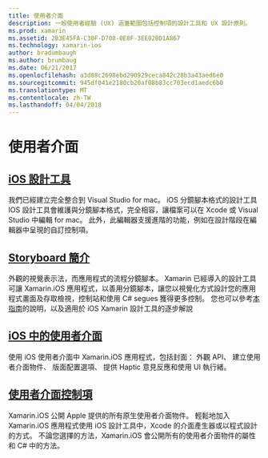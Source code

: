 ```yaml
---
title: 使用者介面
description: 一般使用者經驗 (UX) 涵蓋範圍包括控制項的設計工具和 UX 設計原則。
ms.prod: xamarin
ms.assetid: 2B3E45FA-C30F-D708-0E8F-3EE02BD1A867
ms.technology: xamarin-ios
author: bradumbaugh
ms.author: brumbaug
ms.date: 06/21/2017
ms.openlocfilehash: a3d88c2698ebd290929ceca842c28b3a43aed6e0
ms.sourcegitcommit: 945df041e2180cb20af08b83cc703ecd1aedc6b0
ms.translationtype: MT
ms.contentlocale: zh-TW
ms.lasthandoff: 04/04/2018
---
```

# <a name="user-interface"></a>使用者介面

## <a name="ios-designeriosuser-interfacedesignerindexmd"></a>[iOS 設計工具](~/ios/user-interface/designer/index.md)

我們已經建立完全整合到 Visual Studio for mac。 iOS 分鏡腳本格式的設計工具 IOS 設計工具會維護與分鏡腳本格式，完全相容，讓檔案可以在 Xcode 或 Visual Studio 中編輯 for mac。 此外，此編輯器支援進階的功能，例如在設計階段在編輯器中呈現的自訂控制項。


## <a name="introduction-to-storyboardsiosuser-interfacestoryboardsindexmd"></a>[Storyboard 簡介](~/ios/user-interface/storyboards/index.md)

外觀的視覺表示法，而應用程式的流程分鏡腳本。 Xamarin 已經導入的設計工具可讓 Xamarin.iOS 應用程式，以善用分鏡腳本，讓您以視覺化方式設計您的應用程式畫面及存取檢視，控制站和使用 C# segues 獲得更多控制。 您也可以參考[本指南](~/ios/user-interface/designer/introduction.md)的說明，以及適用於 iOS Xamarin 設計工具的逐步解說

## <a name="user-interface-in-iosiosuser-interfaceios-uiindexmd"></a>[iOS 中的使用者介面](~/ios/user-interface/ios-ui/index.md)

使用 iOS 使用者介面中 Xamarin.iOS 應用程式，包括封面： 外觀 API、 建立使用者介面物件、 版面配置選項、 提供 Haptic 意見反應和使用 UI 執行緒。

## <a name="user-interface-controlsiosuser-interfacecontrolsindexmd"></a>[使用者介面控制項](~/ios/user-interface/controls/index.md)

Xamarin.iOS 公開 Apple 提供的所有原生使用者介面物件。 輕鬆地加入 Xamarin.iOS 應用程式使用 iOS 設計工具中，Xcode 的介面產生器或以程式設計的方式。 不論您選擇的方法，Xamarin.iOS 會公開所有的使用者介面物件的屬性和 C# 中的方法。


